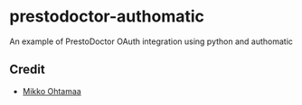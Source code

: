 # prestodoctor-authomatic

An example of PrestoDoctor OAuth integration using python and authomatic

## Credit

- [Mikko Ohtamaa](https://github.com/miohtama)
